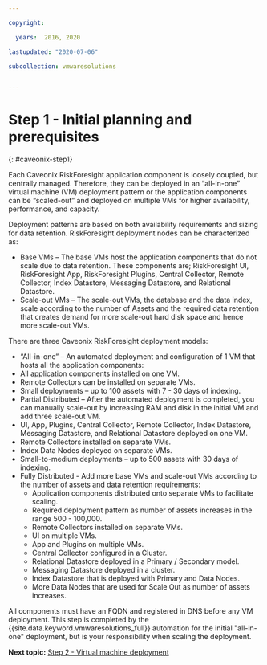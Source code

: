 ```yaml
---

copyright:

  years:  2016, 2020

lastupdated: "2020-07-06"

subcollection: vmwaresolutions


---
```


# Step 1 - Initial planning and prerequisites
{: #caveonix-step1}

Each Caveonix RiskForesight application component is loosely coupled, but centrally managed. Therefore, they can be deployed in an “all-in-one” virtual machine (VM) deployment pattern or the application components can be “scaled-out” and deployed on multiple VMs for higher availability,  performance, and capacity.

Deployment patterns are based on both availability requirements and sizing for data retention. RiskForesight deployment nodes can be characterized as:

-	Base VMs – The base VMs host the application components that do not scale due to data retention. These components are; RiskForesight UI, RiskForesight App, RiskForesight Plugins, Central Collector, Remote Collector, Index Datastore, Messaging Datastore, and Relational Datastore.
-	Scale-out VMs – The scale-out VMs, the database and the data index, scale according to the number of Assets and the required data retention that creates demand for more scale-out hard disk space and hence more scale-out VMs.

There are three Caveonix RiskForesight deployment models:

-	“All-in-one” – An automated deployment and configuration of 1 VM that hosts all the application components:
  - All application components installed on one VM.
  - Remote Collectors can be installed on separate VMs.
  - Small deployments – up to 100 assets with 7 - 30 days of indexing.
-	Partial Distributed – After the automated deployment is completed, you can manually scale-out by increasing RAM and disk in the initial VM and add three scale-out VM.
  - UI, App, Plugins, Central Collector, Remote Collector, Index Datastore, Messaging Datastore, and Relational Datastore deployed on one VM.
  - Remote Collectors installed on separate VMs.
  -	Index Data Nodes deployed on separate VMs.
  -	Small-to-medium deployments – up to 500 assets with 30 days of indexing.
- Fully Distributed - Add more base VMs and scale-out VMs according to the number of assets and data retention requirements:
  - Application components distributed onto separate VMs to facilitate scaling.
  -	Required deployment pattern as number of assets increases in the range 500 - 100,000.
  -	Remote Collectors installed on separate VMs.
  -	UI on multiple VMs.
  -	App and Plugins on multiple VMs.
  -	Central Collector configured in a Cluster.
  -	Relational Datastore deployed in a Primary / Secondary model.
  -	Messaging Datastore deployed in a cluster.
  -	Index Datastore that is deployed with Primary and Data Nodes.
  -	More Data Nodes that are used for Scale Out as number of assets increases.

All components must have an FQDN and registered in DNS before any VM deployment. This step is completed by the {{site.data.keyword.vmwaresolutions_full}} automation for the initial "all-in-one" deployment, but is your responsibility when scaling the deployment.

**Next topic:** [Step 2 - Virtual machine deployment](/docs/vmwaresolutions?topic=vmwaresolutions-caveonix-step2)
